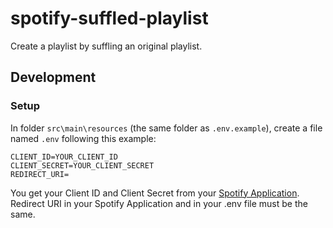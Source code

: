 # spotify-suffled-playlist
Create a playlist by suffling an original playlist.
## Development
### Setup
In folder `src\main\resources` (the same folder as `.env.example`), create a file named `.env` following this example:
```
CLIENT_ID=YOUR_CLIENT_ID
CLIENT_SECRET=YOUR_CLIENT_SECRET
REDIRECT_URI=
```
You get your Client ID and Client Secret from your [Spotify Application](https://developer.spotify.com/dashboard/applications).
Redirect URI in your Spotify Application and in your .env file must be the same.
